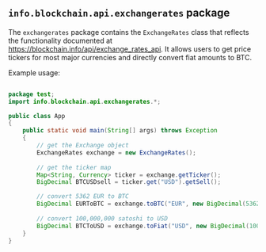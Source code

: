 ## `info.blockchain.api.exchangerates` package

The `exchangerates` package contains the `ExchangeRates` class that reflects the functionality documented at https://blockchain.info/api/exchange_rates_api. It allows users to get price tickers for most major currencies and directly convert fiat amounts to BTC.

Example usage:

```java

package test;
import info.blockchain.api.exchangerates.*;

public class App
{
    public static void main(String[] args) throws Exception
    {
        // get the Exchange object
        ExchangeRates exchange = new ExchangeRates();
        
		// get the ticker map
        Map<String, Currency> ticker = exchange.getTicker();
        BigDecimal BTCUSDsell = ticker.get("USD").getSell();

        // convert 5362 EUR to BTC
        BigDecimal EURToBTC = exchange.toBTC("EUR", new BigDecimal(53620));
        
        // convert 100,000,000 satoshi to USD
        BigDecimal BTCToUSD = exchange.toFiat("USD", new BigDecimal(100000000));
    }
}

```